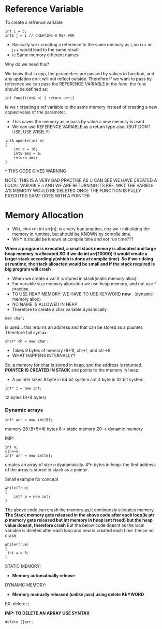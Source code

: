 # Reference Variable
To create a refrence variable 
```
int i = 5;
int& j = i // CREATING A REF VAR
```

- Basically we r creating a reference to the same memory as i, so i++ or j++ would lead to the same result
- ie Same memory different names

Why do we need this?


We know that in cpp, the parameters are passed by values in function, and any updation on it will not reflect outside. Therefore if we want to pass by reference we can pass the REFERENCE VARIABLE in the func. the func should be defined as:
```
int funct(int& n) { return n++;}
```
ie we r creating a ref variable to the same memory instead of creating a new copied value of the parameter.
- This saves the memory as in pass by value a new memory is used
- We can use REFERENCE VARIABLE as a return type also: (BUT DONT USE, USE WISELY)
```
int& update(int n)
{
    int a = 10;
    int& ans = a;
    return ans;
}
```
^ THIS CODE GIVES WARNING


NOTE: THIS IS A VERY BAD PRACTISE AS U CAN SEE WE HAVE CREATED A LOCAL VARIABLE a AND WE ARE RETURNING ITS REF, WKT THE VARIBLE A'S MEMORY WOULD BE DELETED ONCE THE FUNCTION IS FULLY EXECUTED
SAME GOES WITH A POINTER



# Memory Allocation

- Wkt, cin>>n; int arr[n]; is a very bad practise, coz we r initializing the memory in runtime, but should be KNOWN by complie time.
- WHY it should be known at complie time and not run time??? 



<b> When a program is executed, a small stack memory is allocated and large heap memory is allocated.SO if we do int arr[10000] it would create a larger stack accordingly(which is done at complie time). So if we r doing at runtime, the stack alloacted would be small and if the stack required is big program will crash</b>


- When we create a var it is stored in stack(static memory alloc). 
- For variable size memory allocation we use heap memory, and not use ^ practise.
- TO USE HEAP MEMORY: WE HAVE TO USE KEYWORD **new** . (dynamic memory alloc)
- NO NAME IS ALLOWED IN HEAP
- Therefore to create a char variable dynamically:
```
new char;
```
is used... this returns an address and that can be stored as a pounter. Therefore full syntax:
```
char* ch = new char;
```
- Takes 9 bytes of memory (8+1), ch->1, and ptr->8
- WHAT HAPPENS INTERNALLY?


So, a memory for char is stored in heap, and the address is returned. **POINTER IS CREATED IN STACK** and points to the memory in heap.

- A pointer takes 8 byte in 64 bit system anf 4 byte in 32 bit system.

```
int* i = new int;
```
12 bytes (8+4 bytes)




### Dynamic arrays
```
int* arr = new int[5];
```
memory 28 (8+5*4) bytes
8-> static memory
20 -> dynamic memory



IMP:
```
int n;
cin>>n;
int* arr = new int[n];
```


creates an array of size n dyanamically. 4*n bytes in heap. the first address of the array is stored in stack as a pointer.



Small example for concept

```
while(True)
{
    int* p = new int;
}
```
The above code can crash the memory as,it continuosly allocates memory. <b>The Stack memory gets released in the above code after each loop(ie ptr p memory gets released but int memory in heap isnt freed) but the heap value doesnt, therefore crash </b>
But the below code doesnt as the local variable is deleted after each loop and new is created each time. hence no crash
```
while(True)
{
 int a = 5;   
}
```



STATIC MEMORY: 
- <b>Memory automatically release</b>



DYNAMIC MEMORY: 
- <b>Memory manually released (unlike java) using delete KEYWORD</b>



EX. delete i; 



**IMP: TO DELETE AN ARRAY USE SYNTAX**

```
delete []arr;
```

